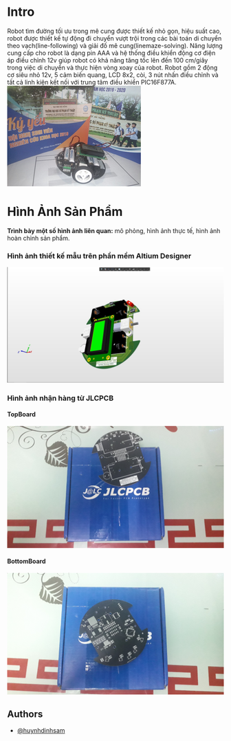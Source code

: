 # Intro
Robot tìm đường tối ưu trong mê cung được thiết kế nhỏ gọn, hiệu suất cao, robot được thiết kế tự động đi chuyển vượt trội trong các bài toán di chuyển theo vạch(line-following) và giải đố mê cung(linemaze-solving). Năng lượng cung cấp cho robot là dạng pin AAA và hệ thống điều khiển động cơ điện áp điều chỉnh 12v giúp robot có khả năng tăng tốc lên đến 100 cm/giây trong việc di chuyển và thực hiện vòng xoay của robot. Robot gồm 2 động cơ siêu nhỏ 12v, 5 cảm biến quang, LCD 8x2, còi, 3 nút nhấn điều chỉnh và tất cả linh kiện kết nối với trung tâm điều khiển PIC16F877A.<br>
![hinh4](/IMG/hinh4.png)
# Hình Ảnh Sản Phẩm
**Trình bày một số hình ảnh liên quan:** mô phỏng, hình ảnh thực tế, hình ảnh hoàn chỉnh sản phẩm.
### Hình ảnh thiết kế mẫu trên phần mềm Altium Designer
![hinh1](/IMG/hinh1.jpg)
### Hình ảnh nhận hàng từ JLCPCB
#### TopBoard
![hinh2](/IMG/hinh2.jpg)
#### BottomBoard
![hinh3](/IMG/hinh3.jpg)

## Authors

- [@huynhdinhsam](https://www.github.com/huynhdinhsam)